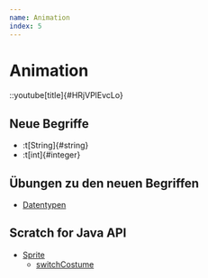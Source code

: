 ```yaml
---
name: Animation
index: 5
---
```


# Animation

::youtube[title]{#HRjVPlEvcLo}

## Neue Begriffe

- :t[String]{#string}
- :t[int]{#integer}

## Übungen zu den neuen Begriffen

- [Datentypen](/oop/datentypen)

## Scratch for Java API

- [Sprite](https://scratch4j.openpatch.org/de/reference/sprite)
    - [switchCostume](https://scratch4j.openpatch.org/de/reference/sprite/looks/switchCostume)